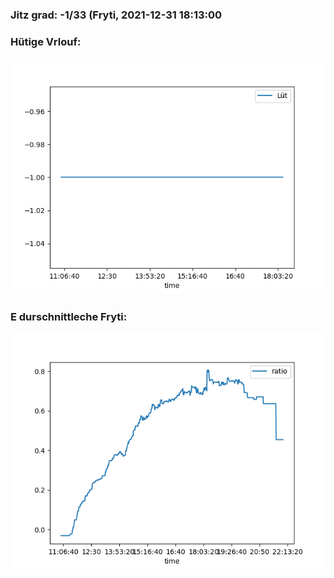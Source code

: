 ### Jitz grad: -1/33 (Fryti, 2021-12-31 18:13:00

### Hütige Vrlouf:
![Graph](Today.png)

### E durschnittleche Fryti:
![Graph](Fryti.png)